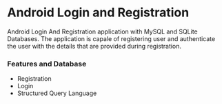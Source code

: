 # Android Login and Registration
Android Login And Registration application with MySQL and SQLite Databases. The application is capale of registering user and authenticate the user with the details that
are provided during registration.
### Features and Database
- Registration
- Login
- Structured Query Language 

